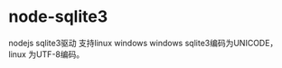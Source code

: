 node-sqlite3
===========

nodejs sqlite3驱动
支持linux windows
windows sqlite3编码为UNICODE，linux 为UTF-8编码。
